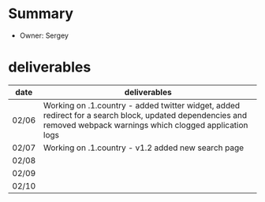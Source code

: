 # Summary
* Owner: Sergey

# deliverables
| date  | deliverables |
|--- | ---|
| 02/06  | Working on .1.country - added twitter widget, added redirect for a search block, updated dependencies and removed webpack warnings which clogged application logs |
| 02/07  | Working on .1.country - v1.2 added new search page |
| 02/08  | |
| 02/09  | |
| 02/10  | |